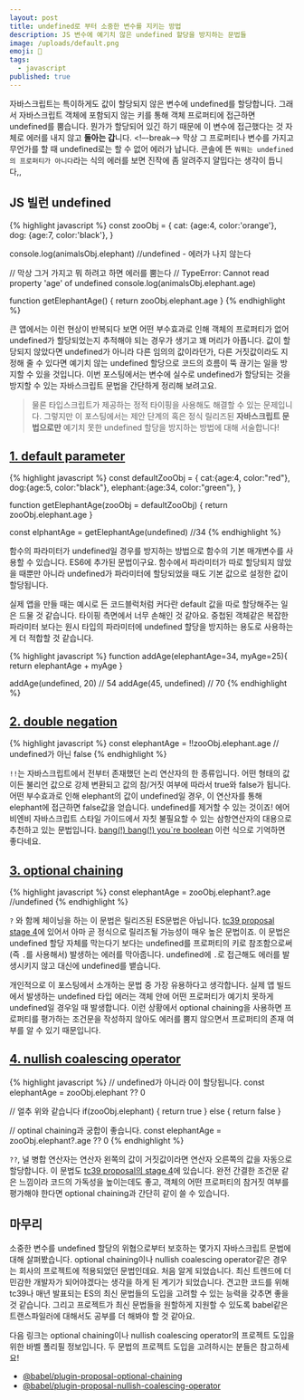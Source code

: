 ```yaml
---
layout: post
title: undefined로 부터 소중한 변수를 지키는 방법
description: JS 변수에 예기치 않은 undefined 할당을 방지하는 문법들
image: /uploads/default.png
emoji: 🚧
tags:
  - javascript
published: true
---
```


자바스크립트는 특이하게도 값이 할당되지 않은 변수에 undefined를 할당합니다. 그래서 자바스크립트 객체에 포함되지 않는 키를 통해 객체 프로퍼티에 접근하면 undefined를 뿜습니다. 뭔가가 할당되어 있긴 하기 때문에 이 변수에 접근했다는 것 자체로 에러를 내지 않고 **돌아는 갑**니다. <!–-break-–> 막상 그 프로퍼티나 변수를 가지고 무언가를 할 때 undefined로는 할 수 없어 에러가 납니다. 콘솔에 뜬 `뭐뭐는 undefined의 프로퍼티가 아니다`라는 식의 에러를 보면 진작에 좀 알려주지 얄밉다는 생각이 듭니다,,

## JS 빌런 undefined

{% highlight javascript %}
const zooObj = {
  cat: {age:4, color:'orange'},
  dog: {age:7, color:'black'},
}

console.log(animalsObj.elephant)  //undefined - 에러가 나지 않는다 

// 막상 그거 가지고 뭐 하려고 하면 에러를 뿜는다
// TypeError: Cannot read property 'age' of undefined
console.log(animalsObj.elephant.age) 

function getElephantAge() {
  return zooObj.elephant.age
}
{% endhighlight %}

큰 앱에서는 이런 현상이 반복되다 보면 어떤 부수효과로 인해 객체의 프로퍼티가 없어 undefined가 할당되었는지 추적해야 되는 경우가 생기고 꽤 머리가 아픕니다. 값이 할당되지 않았다면 undefined가 아니라 다른 임의의 값이라던가, 다른 거짓값이라도 지정해 줄 수 있다면 예기치 않는 undefined 할당으로 코드의 흐름이 뚝 끊기는 일을 방지할 수 있을 것입니다. 이번 포스팅에서는 변수에 실수로 undefined가 할당되는 것을 방지할 수 있는 자바스크립트 문법을 간단하게 정리해 보려고요.

> 물론 타입스크립트가 제공하는 정적 타이핑을 사용해도 해결할 수 있는 문제입니다. 그렇지만 이 포스팅에서는 제안 단계의 혹은 정식 릴리즈된 **자바스크립트 문법으로만** 예기치 못한 undefined 할당을 방지하는 방법에 대해 서술합니다!

## [1. default parameter](https://developer.mozilla.org/ko/docs/Web/JavaScript/Reference/Functions/Default_parameters)

{% highlight javascript %}
const defaultZooObj = {
  cat:{age:4, color:"red"},
  dog:{age:5, color:"black"},
  elephant:{age:34, color:"green"},
}

function getElephantAge(zooObj = defaultZooObj) {
  return zooObj.elephant.age
}

const elphantAge = getElephantAge(undefined) //34
{% endhighlight %}

함수의 파라미터가 undefined일 경우를 방지하는 방법으로 함수의 기본 매개변수를 사용할 수 있습니다. ES6에 추가된 문법이구요. 함수에서 파라미터가 따로 할당되지 않았을 때뿐만 아니라 undefined가 파라미터에 할당되었을 때도 기본 값으로 설정한 값이 할당됩니다. 

실제 앱을 만들 때는 예시로 든 코드블럭처럼 커다란 default 값을 따로 할당해주는 일은 드물 것 같습니다. 타이핑 측면에서 너무 손해인 것 같아요. 중첩된 객체같은 복잡한 파라미터 보다는 원시 타입의 파라미터에 undefined 할당을 방지하는 용도로 사용하는게 더 적합할 것 같습니다.

{% highlight javascript %}
function addAge(elephantAge=34, myAge=25){
  return elephantAge + myAge
}

addAge(undefined, 20) // 54
addAge(45, undefined) // 70
{% endhighlight %}

## [2. double negation](https://developer.mozilla.org/ko/docs/Web/JavaScript/Reference/Operators/%EB%85%BC%EB%A6%AC_%EC%97%B0%EC%82%B0%EC%9E%90(Logical_Operators))

{% highlight javascript %}
const elephantAge = !!zooObj.elephant.age // undefined가 아닌 false
{% endhighlight %}

`!!`는 자바스크립트에서 전부터 존재했던 논리 연산자의 한 종류입니다. 어떤 형태의 값이든 불리언 값으로 강제 변환되고 값의 참/거짓 여부에 따라서 true와 false가 됩니다. 어떤 부수효과로 인해 elephant의 값이 undefined일 경우, 이 연산자를 통해 elephant에 접근하면 false값을 얻습니다. undefined를 제거할 수 있는 것이죠! 에어비엔비 자바스크립트 스타일 가이드에서 자칫 불필요할 수 있는 삼항연산자의 대용으로 추천하고 있는 문법입니다. [bang(!) bang(!) you`re boolean](https://medium.com/better-programming/javascript-bang-bang-i-shot-you-down-use-of-double-bangs-in-javascript-7c9d94446054) 이런 식으로 기억하면 좋다네요.

## [3. optional chaining](https://developer.mozilla.org/ko/docs/Web/JavaScript/Reference/Operators/Optional_chaining)

{% highlight javascript %}
const elephantAge = zooObj.elephant?.age //undefined
{% endhighlight %}

`?` 와 함께 체이닝을 하는 이 문법은 릴리즈된 ES문법은 아닙니다.  [tc39 proposal stage 4](https://github.com/tc39/proposal-optional-chaining/)에 있어서 아마 곧 정식으로 릴리즈될 가능성이 매우 높은 문법이죠. 이 문법은 undefined 할당 자체를 막는다기 보다는 undefined를 프로퍼티의 키로 참조함으로써(즉 `.`를 사용해서) 발생하는 에러를 막아줍니다. undefined에 `.`로 접근해도 에러를 발생시키지 않고 대신에 undefined를 뱉습니다. 

개인적으로 이 포스팅에서 소개하는 문법 중 가장 유용하다고 생각합니다. 실제 앱 빌드에서 발생하는 undefined 타입 에러는 객체 안에 어떤 프로퍼티가 예기치 못하게 undefined일 경우일 때 발생합니다. 이런 상황에서 optional chaining을 사용하면 프로퍼티를 평가하는 조건문을 작성하지 않아도 에러를 뿜지 않으면서 프로퍼티의 존재 여부를 알 수 있기 때문입니다. 

## [4. nullish coalescing operator](https://developer.mozilla.org/ko/docs/Web/JavaScript/Reference/Operators/Nullish_coalescing_operator)

{% highlight javascript %}
// undefined가 아니라 0이 할당됩니다.
const elephantAge = zooObj.elephant ?? 0

// 얼추 위와 같습니다
if(zooObj.elephant) {
  return true
} else {
  return false
}

// optinal chaining과 궁합이 좋습니다.
const elephantAge = zooObj.elephant?.age ?? 0
{% endhighlight %}

`??`, 널 병합 연산자는 연산자 왼쪽의 값이 거짓값이라면 연산자 오른쪽의 값을 자동으로 할당합니다. 이 문법도 [tc39 proposal의 stage 4](https://github.com/tc39/proposal-nullish-coalescing)에 있습니다. 완전 간결한 조건문 같은 느낌이라 코드의 가독성을 높이는데도 좋고, 객체의 어떤 프로퍼티의 참거짓 여부를 평가해야 한다면 optional chaining과 간단히 같이 쓸 수 있습니다.

## 마무리

소중한 변수를 undefined 할당의 위협으로부터 보호하는 몇가지 자바스크립트 문법에 대해 살펴봤습니다. optional chaining이나 nullish coalescing operator같은 경우는 회사의 프로젝트에 적용되었던 문법인데요. 처음 알게 되었습니다. 최신 트렌드에 더 민감한 개발자가 되어야겠다는 생각을 하게 된 계기가 되었습니다. 견고한 코드를 위해 tc39나 매년 발표되는 ES의 최신 문법들의 도입을 고려할 수 있는 능력을 갖추면 좋을 것 같습니다. 그리고 프로젝트가 최신 문법들을 원할하게 지원할 수 있도록 babel같은 트랜스파일러에 대해서도 공부를 더 해봐야 할 것 같아요.

다음 링크는 optional chaining이나 nullish coalescing operator의 프로젝트 도입을 위한 바벨 폴리필 정보입니다. 두 문법의 프로젝트 도입을 고려하시는 분들은 참고하세요!

- [@babel/plugin-proposal-optional-chaining](https://babeljs.io/docs/en/babel-plugin-proposal-optional-chaining)
- [@babel/plugin-proposal-nullish-coalescing-operator](https://babeljs.io/docs/en/babel-plugin-proposal-nullish-coalescing-operator)